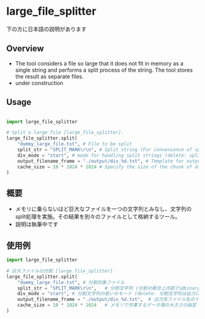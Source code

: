 # large_file_splitter

下の方に日本語の説明があります

## Overview
- The tool considers a file so large that it does not fit in memory as a single string and performs a split process of the string. The tool stores the result as separate files.
- under construction

## Usage
```python

import large_file_splitter

# Split a large file [large_file_splitter].
large_file_splitter.split(
	"dummy_large_file.txt", # File to be split
	split_str = "SPLIT_MARK\r\n", # Split string (For convenience of splitting, it is processed as binary internally, so setting this to a single character is not recommended because it may lead to erroneous splitting of multi-byte characters, etc.)
	div_mode = "start", # mode for handling split strings (delete: split string is not included in output; start: split string is concatenated at the beginning of the next chunk; end: split string is concatenated at the end of the previous chunk)
	output_filename_frame = "./output/div_%d.txt", # Template for output filename (an integer value is automatically inserted for %d)
	cache_size = 10 * 1024 * 1024 # Specify the size of the chunk of data to work with in memory (in bytes; memory capacity must be at least several times this size.)
)
```

## 概要
- メモリに乗らないほど巨大なファイルを一つの文字列とみなし、文字列のsplit処理を実施。その結果を別々のファイルとして格納するツール。
- 説明は執筆中です

## 使用例
```python
import large_file_splitter

# 巨大ファイルの分割 [large_file_splitter]
large_file_splitter.split(
	"dummy_large_file.txt",	# 分割対象ファイル
	split_str = "SPLIT_MARK\r\n",	# 分割文字列 (分割の都合上内部ではbinaryとして処理するので、ここを一文字等にするのは、マルチバイト文字等の誤分割に繋がる可能性があるため非推奨)
	div_mode = "start",	# 分割文字列の扱いのモード (delete: 分割文字列は出力に含まない; start: 分割文字列は次の塊の先頭に結合される; end: 分割文字列は前の塊の末尾に結合される)
	output_filename_frame = "./output/div_%d.txt",	# 出力先ファイル名のテンプレート (%dのところは自動で整数値が挿入される)
	cache_size = 10 * 1024 * 1024	# メモリで作業するデータ塊の大きさの指定 (バイト単位; メモリ容量は少なくともこの数倍は必要)
)
```
